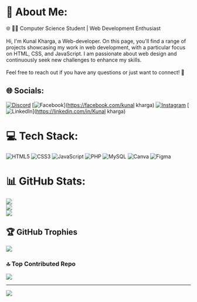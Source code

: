 # 💫 About Me:
🌐 👨‍💻 Computer Science Student | Web Development Enthusiast<br><br>Hi, I'm Kunal Kharga, a Web-developer. On this page, you'll find a range of projects showcasing my work in web development, with a particular focus on HTML, CSS, and JavaScript. I am passionate about web design and continuously seek new challenges to enhance my skills.<br><br>Feel free to reach out if you have any questions or just want to connect! 🚀


## 🌐 Socials:
[![Discord](https://img.shields.io/badge/Discord-%237289DA.svg?logo=discord&logoColor=white)](https://discord.gg/https://discord.gg/Ucz22wCvav) [![Facebook](https://img.shields.io/badge/Facebook-%231877F2.svg?logo=Facebook&logoColor=white)](https://facebook.com/kunal kharga) [![Instagram](https://img.shields.io/badge/Instagram-%23E4405F.svg?logo=Instagram&logoColor=white)](https://instagram.com/khargakunal) [![LinkedIn](https://img.shields.io/badge/LinkedIn-%230077B5.svg?logo=linkedin&logoColor=white)](https://linkedin.com/in/Kunal kharga) 

# 💻 Tech Stack:
![HTML5](https://img.shields.io/badge/html5-%23E34F26.svg?style=for-the-badge&logo=html5&logoColor=white) ![CSS3](https://img.shields.io/badge/css3-%231572B6.svg?style=for-the-badge&logo=css3&logoColor=white) ![JavaScript](https://img.shields.io/badge/javascript-%23323330.svg?style=for-the-badge&logo=javascript&logoColor=%23F7DF1E) ![PHP](https://img.shields.io/badge/php-%23777BB4.svg?style=for-the-badge&logo=php&logoColor=white) ![MySQL](https://img.shields.io/badge/mysql-4479A1.svg?style=for-the-badge&logo=mysql&logoColor=white) ![Canva](https://img.shields.io/badge/Canva-%2300C4CC.svg?style=for-the-badge&logo=Canva&logoColor=white) ![Figma](https://img.shields.io/badge/figma-%23F24E1E.svg?style=for-the-badge&logo=figma&logoColor=white)
# 📊 GitHub Stats:
![](https://github-readme-stats.vercel.app/api?username=Kunalkharga&theme=merko&hide_border=true&include_all_commits=false&count_private=false)<br/>
![](https://github-readme-streak-stats.herokuapp.com/?user=Kunalkharga&theme=merko&hide_border=true)<br/>
![](https://github-readme-stats.vercel.app/api/top-langs/?username=Kunalkharga&theme=merko&hide_border=true&include_all_commits=false&count_private=false&layout=compact)

## 🏆 GitHub Trophies
![](https://github-profile-trophy.vercel.app/?username=Kunalkharga&theme=radical&no-frame=true&no-bg=false&margin-w=4)

### 🔝 Top Contributed Repo
![](https://github-contributor-stats.vercel.app/api?username=Kunalkharga&limit=5&theme=radical&combine_all_yearly_contributions=true)

---
[![](https://visitcount.itsvg.in/api?id=Kunalkharga&icon=0&color=0)](https://visitcount.itsvg.in)

<!-- Proudly created with GPRM ( https://gprm.itsvg.in ) -->
